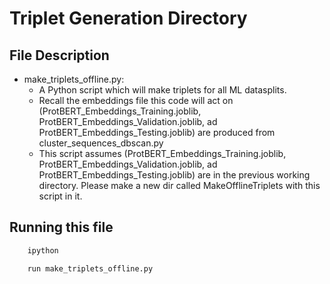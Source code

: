 # Triplet Generation Directory

## File Description

- make_triplets_offline.py:
  - A Python script which will make triplets for all ML datasplits.
  - Recall the embeddings file this code will act on (ProtBERT_Embeddings_Training.joblib, ProtBERT_Embeddings_Validation.joblib, ad ProtBERT_Embeddings_Testing.joblib) are produced from cluster_sequences_dbscan.py  
  - This script assumes (ProtBERT_Embeddings_Training.joblib, ProtBERT_Embeddings_Validation.joblib, ad ProtBERT_Embeddings_Testing.joblib) are in the previous working directory. Please make a new dir called MakeOfflineTriplets with this script in it.  

## Running this file


```python  
    ipython 

    run make_triplets_offline.py  
```
